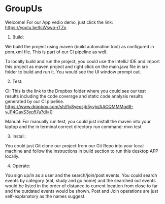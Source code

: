 # GroupUs
Welcome! For our App vedio demo, just click the link: https://youtu.be/IcWswa-rTZo

1. Build:

We build the project using maven (build automation tool) as configured in pom.xml file. This is part of our CI pipeline as well.

To locally build and run the project, you could use the IntelliJ IDE and import this project as maven project and right click on the main.java file in src folder to build and run it. You would see the UI window prompt out.

2. Test:

CI: This is the link to the Dropbox folder where you could see our test results including the code coverage and static code analysis results generated by our CI pipeline.
https://www.dropbox.com/sh/fly8yeosjb5yvjv/AACQMMMqd8-vJP4GavS3yp57a?dl=0

Manual: For manually run test, you could just install the maven into your laptop and the in terminal correct directory run command: mvn test

3. Install:

You could just Git clone our project from our Git Repo into your local machine and follow the instructions in build section to run this desktop APP locally.

4. Operate:

You sign up/in as a user and the search/join/post events. You could search events by category (eat, study and go home) and the searched out events would be listed in the order of distance to current location from close to far and the outdated events would be shown. Post and Join operations are just self-explanatory as the names suggest.
